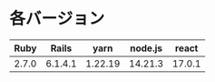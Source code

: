 # 各バージョン
| Ruby  | Rails   | yarn    | node.js | react  |
| ----- | ------- | ------- | ------- | ------ |
| 2.7.0 | 6.1.4.1 | 1.22.19 | 14.21.3 | 17.0.1 |
